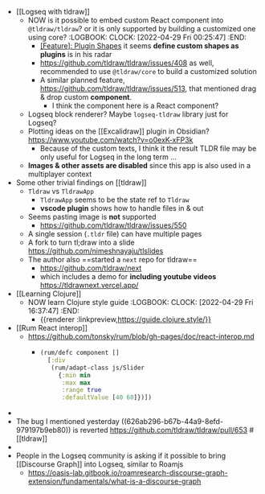 - [[Logseq with tldraw]]
	- NOW is it possible to embed custom React component into `@tldraw/tldraw`? or it is only supported by building a customized one using core?
	  :LOGBOOK:
	  CLOCK: [2022-04-29 Fri 00:25:47]
	  :END:
		- [[Feature]: Plugin Shapes](https://github.com/tldraw/tldraw/issues/360) it seems **define custom shapes as plugins** is in his radar
		- https://github.com/tldraw/tldraw/issues/408 as well, recommended to use `@tldraw/core` to build a customized solution
		- A similar planned feature, https://github.com/tldraw/tldraw/issues/513, that mentioned drag & drop custom **component**.
			- I think the component here is a React component?
	- Logseq block renderer? Maybe `logseq-tldraw` library just for Logseq?
	- Plotting ideas on the [[Excalidraw]] plugin in Obsidian? https://www.youtube.com/watch?v=o0exK-xFP3k
		- Because of the custom texts, I think it the result TLDR file may be only useful for Logseq in the long term ...
	- **Images & other assets are disabled** since this app is also used in a multiplayer context
- Some other trivial findings on [[tldraw]]
	- `Tldraw` vs `TldrawApp`
		- `TldrawApp` seems to be the state ref to `Tldraw`
		- **vscode plugin** shows how to handle files in & out
	- Seems pasting image is **not** supported
		- https://github.com/tldraw/tldraw/issues/550
	- A single session (`.tldr` file) can have multiple pages
	- A fork to turn tl;draw into a slide https://github.com/nimeshnayaju/tlslides
	- The author also ==started a `next` repo for tldraw==
		- https://github.com/tldraw/next
		- which includes a demo for **including youtube videos** https://tldrawnext.vercel.app/
- [[Learning Clojure]]
	- NOW learn Clojure style guide
	  :LOGBOOK:
	  CLOCK: [2022-04-29 Fri 16:37:47]
	  :END:
		- {{renderer :linkpreview,https://guide.clojure.style/}}
- [[Rum React interop]]
	- https://github.com/tonsky/rum/blob/gh-pages/doc/react-interop.md
		- ```clojure
		  (rum/defc component []
		    [:div
		     (rum/adapt-class js/Slider
		       {:min min
		        :max max
		        :range true
		        :defaultValue [40 60]})])
		  ```
-
- The bug I mentioned yesterday ((626ab296-b67b-44a9-8efd-979197b9eb80)) is reverted https://github.com/tldraw/tldraw/pull/653 #[[tldraw]]
-
- People in the Logseq community is asking if it possible to bring [[Discourse Graph]] into Logseq, similar to Roamjs
	- https://oasis-lab.gitbook.io/roamresearch-discourse-graph-extension/fundamentals/what-is-a-discourse-graph